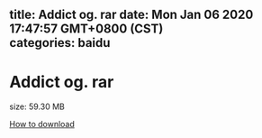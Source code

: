 
title: Addict og. rar
date: Mon Jan 06 2020 17:47:57 GMT+0800 (CST)    
categories: baidu
---

# Addict og. rar
size: 59.30 MB
 
 

[How to download](https://bpcam.bemobtrk.com/go/2ceec3aa-1ca2-46d6-b9ff-aaa5c184517c?jno=4089)